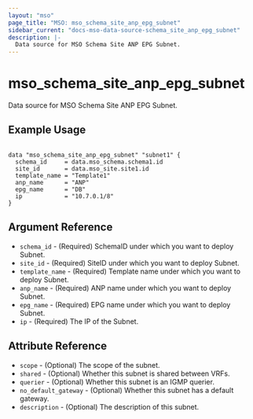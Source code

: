 ```yaml
---
layout: "mso"
page_title: "MSO: mso_schema_site_anp_epg_subnet"
sidebar_current: "docs-mso-data-source-schema_site_anp_epg_subnet"
description: |-
  Data source for MSO Schema Site ANP EPG Subnet.
---
```


# mso_schema_site_anp_epg_subnet #

Data source for MSO Schema Site ANP EPG Subnet.

## Example Usage ##

```hcl

data "mso_schema_site_anp_epg_subnet" "subnet1" {
  schema_id     = data.mso_schema.schema1.id
  site_id       = data.mso_site.site1.id
  template_name = "Template1"
  anp_name      = "ANP"
  epg_name      = "DB"
  ip            = "10.7.0.1/8"
}

```

## Argument Reference ##

* `schema_id` - (Required) SchemaID under which you want to deploy Subnet.
* `site_id` - (Required) SiteID under which you want to deploy Subnet.
* `template_name` - (Required) Template name under which you want to deploy Subnet.
* `anp_name` - (Required) ANP name under which you want to deploy Subnet.
* `epg_name` - (Required) EPG name under which you want to deploy Subnet.
* `ip` - (Required) The IP of the Subnet.

## Attribute Reference ##

* `scope` - (Optional) The scope of the subnet.
* `shared` - (Optional) Whether this subnet is shared between VRFs.
* `querier` - (Optional) Whether this subnet is an IGMP querier.
* `no_default_gateway` - (Optional) Whether this subnet has a default gateway.
* `description` - (Optional) The description of this subnet. 

